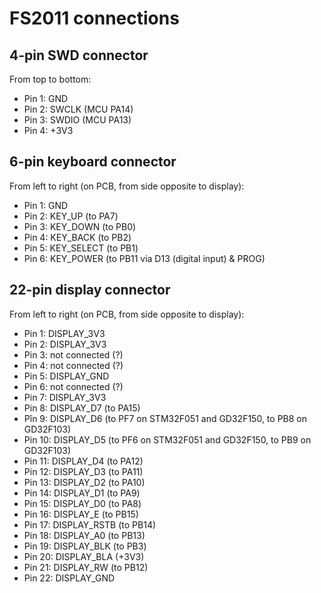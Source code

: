 # FS2011 connections

## 4-pin SWD connector

From top to bottom:

* Pin 1: GND
* Pin 2: SWCLK (MCU PA14)
* Pin 3: SWDIO (MCU PA13)
* Pin 4: +3V3

## 6-pin keyboard connector

From left to right (on PCB, from side opposite to display):

* Pin 1: GND
* Pin 2: KEY_UP (to PA7)
* Pin 3: KEY_DOWN (to PB0)
* Pin 4: KEY_BACK (to PB2)
* Pin 5: KEY_SELECT (to PB1)
* Pin 6: KEY_POWER (to PB11 via D13 (digital input) & PROG)

## 22-pin display connector

From left to right (on PCB, from side opposite to display):

* Pin 1: DISPLAY_3V3
* Pin 2: DISPLAY_3V3
* Pin 3: not connected (?)
* Pin 4: not connected (?)
* Pin 5: DISPLAY_GND
* Pin 6: not connected (?)
* Pin 7: DISPLAY_3V3
* Pin 8: DISPLAY_D7 (to PA15)
* Pîn 9: DISPLAY_D6 (to PF7 on STM32F051 and GD32F150, to PB8 on GD32F103)
* Pin 10: DISPLAY_D5 (to PF6 on STM32F051 and GD32F150, to PB9 on GD32F103)
* Pin 11: DISPLAY_D4 (to PA12)
* Pin 12: DISPLAY_D3 (to PA11)
* Pin 13: DISPLAY_D2 (to PA10)
* Pin 14: DISPLAY_D1 (to PA9)
* Pin 15: DISPLAY_D0 (to PA8)
* Pin 16: DISPLAY_E
 (to PB15)
* Pin 17: DISPLAY_RSTB (to PB14)
* Pin 18: DISPLAY_A0 (to PB13)
* Pin 19: DISPLAY_BLK (to PB3)
* Pin 20: DISPLAY_BLA (+3V3)
* Pin 21: DISPLAY_RW (to PB12)
* Pin 22: DISPLAY_GND
